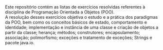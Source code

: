 Este repositório contém as listas de exercícios resolvidas referentes à disciplina de Programação Orientada a Objetos (POO). <br/>
A resolução desses exercícios objetiva o estudo e a prática dos paradigmas da POO, bem como os conceitos básicos de estado, comportamento e identidade; implementação e instância de uma classe e criação de objetos a partir da classe; herança; métodos; construtores; encapsulamento; associação; polimorfismo; exceções e tratamento de exceções; Strings e pacote java.io.